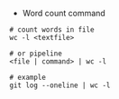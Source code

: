 * Word count command

```shell
# count words in file
wc -l <textfile>

# or pipeline
<file | command> | wc -l

# example
git log --oneline | wc -l
```